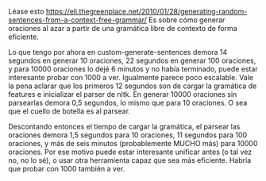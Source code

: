 Léase esto https://eli.thegreenplace.net/2010/01/28/generating-random-sentences-from-a-context-free-grammar/
Es sobre cómo generar oraciones al azar a partir de una gramática libre de contexto de forma eficiente.

Lo que tengo por ahora en custom-generate-sentences demora 14 segundos en generar 10 oraciones, 22 segundos en generar 100 oraciones, y para 10000 oraciones lo dejé 6 minutos y no había terminado, puede estar interesante probar con 1000 a ver. Igualmente parece poco escalable. Vale la pena aclarar que los primeros 12 segundos son de cargar la gramática de features e inicializar el parser de nltk. En generar 10000 oraciones sin parsearlas demora 0,5 segundos, lo mismo que para 10 oraciones. O sea que el cuello de botella es al parsear.

Descontando entonces el tiempo de cargar la gramática, el parsear las oraciones demora 1,5 segundos para 10 oraciones, 11 segundos para 100 oraciones, y más de seis minutos (probablemente MUCHO más) para 10000 oraciones. Por ese motivo puede estar interesante unificar antes (o tal vez no, no lo sé), o usar otra herramienta capaz que sea más eficiente. Habría que probar con 1000 también a ver.